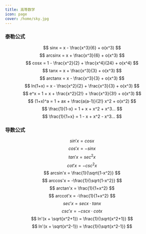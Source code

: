 ```yaml
---
title: 高等数学
icon: page
cover: /home/sky.jpg
---
```


### 泰勒公式

$$
sinx = x - \frac{x^3}{6} + o(x^3)  
$$
$$
arcsinx = x + \frac{x^3}{6} + o(x^3)  
$$
$$
cosx = 1 - \frac{x^2}{2} + \frac{x^4}{24} + o(x^4)  
$$
$$
tanx = x + \frac{x^3}{3} + o(x^3)  
$$
$$
arctanx = x - \frac{x^3}{3} + o(x^3)  
$$
$$
ln(1+x) = x - \frac{x^2}{2} + \frac{x^3}{3} + o(x^3)  
$$
$$
e^x = 1 + x + \frac{x^2}{2!} + \frac{x^3}{3!} + o(x^3)  
$$
$$
(1+x)^a = 1 + ax + \frac{a(a-1)}{2!} x^2 + o(x^2)  
$$
$$
\frac{1}{1-x} = 1 + x + x^2 + x^3...  
$$
$$
\frac{1}{1+x} = 1 - x + x^2 - x^3...  
$$

### 导数公式

$$
sin'x = cosx  
$$
$$
cos'x = -sinx  
$$
$$
tan'x = sec^2x  
$$
$$
cot'x = -csc^2x  
$$
$$
arcsin'x = \frac{1}{\sqrt{1-x^2}}  
$$
$$
arccos'x = -\frac{1}{\sqrt{1-x^2}}  
$$
$$
arctan'x = \frac{1}{1+x^2}  
$$
$$
arccot'x = -\frac{1}{1+x^2}  
$$
$$
sec'x = secx \cdot{tanx}  
$$
$$
csc'x = -cscx \cdot{cotx}  
$$
$$
ln'(x + \sqrt{x^2+1}) = \frac{1}{\sqrt{x^2+1}}  
$$
$$
ln'(x + \sqrt{x^2-1}) = \frac{1}{\sqrt{x^2-1}}
$$
